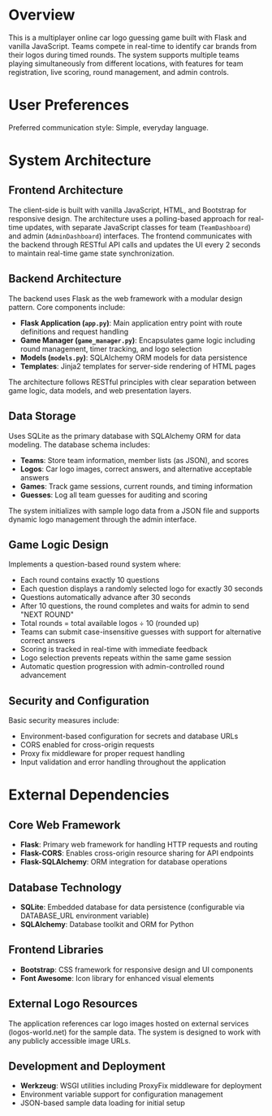 # Overview

This is a multiplayer online car logo guessing game built with Flask and vanilla JavaScript. Teams compete in real-time to identify car brands from their logos during timed rounds. The system supports multiple teams playing simultaneously from different locations, with features for team registration, live scoring, round management, and admin controls.

# User Preferences

Preferred communication style: Simple, everyday language.

# System Architecture

## Frontend Architecture
The client-side is built with vanilla JavaScript, HTML, and Bootstrap for responsive design. The architecture uses a polling-based approach for real-time updates, with separate JavaScript classes for team (`TeamDashboard`) and admin (`AdminDashboard`) interfaces. The frontend communicates with the backend through RESTful API calls and updates the UI every 2 seconds to maintain real-time game state synchronization.

## Backend Architecture
The backend uses Flask as the web framework with a modular design pattern. Core components include:
- **Flask Application (`app.py`)**: Main application entry point with route definitions and request handling
- **Game Manager (`game_manager.py`)**: Encapsulates game logic including round management, timer tracking, and logo selection
- **Models (`models.py`)**: SQLAlchemy ORM models for data persistence
- **Templates**: Jinja2 templates for server-side rendering of HTML pages

The architecture follows RESTful principles with clear separation between game logic, data models, and web presentation layers.

## Data Storage
Uses SQLite as the primary database with SQLAlchemy ORM for data modeling. The database schema includes:
- **Teams**: Store team information, member lists (as JSON), and scores
- **Logos**: Car logo images, correct answers, and alternative acceptable answers
- **Games**: Track game sessions, current rounds, and timing information
- **Guesses**: Log all team guesses for auditing and scoring

The system initializes with sample logo data from a JSON file and supports dynamic logo management through the admin interface.

## Game Logic Design
Implements a question-based round system where:
- Each round contains exactly 10 questions
- Each question displays a randomly selected logo for exactly 30 seconds
- Questions automatically advance after 30 seconds
- After 10 questions, the round completes and waits for admin to send "NEXT ROUND"
- Total rounds = total available logos ÷ 10 (rounded up)
- Teams can submit case-insensitive guesses with support for alternative correct answers
- Scoring is tracked in real-time with immediate feedback
- Logo selection prevents repeats within the same game session
- Automatic question progression with admin-controlled round advancement

## Security and Configuration
Basic security measures include:
- Environment-based configuration for secrets and database URLs
- CORS enabled for cross-origin requests
- Proxy fix middleware for proper request handling
- Input validation and error handling throughout the application

# External Dependencies

## Core Web Framework
- **Flask**: Primary web framework for handling HTTP requests and routing
- **Flask-CORS**: Enables cross-origin resource sharing for API endpoints
- **Flask-SQLAlchemy**: ORM integration for database operations

## Database Technology
- **SQLite**: Embedded database for data persistence (configurable via DATABASE_URL environment variable)
- **SQLAlchemy**: Database toolkit and ORM for Python

## Frontend Libraries
- **Bootstrap**: CSS framework for responsive design and UI components
- **Font Awesome**: Icon library for enhanced visual elements

## External Logo Resources
The application references car logo images hosted on external services (logos-world.net) for the sample data. The system is designed to work with any publicly accessible image URLs.

## Development and Deployment
- **Werkzeug**: WSGI utilities including ProxyFix middleware for deployment
- Environment variable support for configuration management
- JSON-based sample data loading for initial setup
